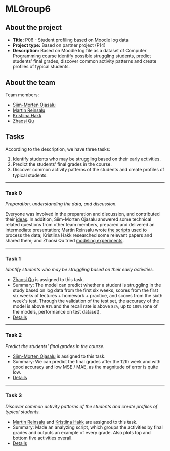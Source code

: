 # MLGroup6

## About the project

- **Title:** P06 - Student profiling based on Moodle log data
- **Project type:** Based on partner project (P14)
- **Description:** Based on Moodle log file as a dataset of Computer Programming course identify possible struggling students, predict students' final grades, discover common activity patterns and create profiles of typical students.

## About the team

Team members:

- [Siim-Morten Ojasalu](https://github.com/OjasaluS)
- [Martin Reinsalu](https://github.com/MartinUT)
- [Kristiina Hakk](https://github.com/kristiina-h)
- [Zhaosi Qu](https://github.com/chaosrun)

## Tasks

According to the description, we have three tasks:

1. Identify students who may be struggling based on their early activities.
2. Predict the students' final grades in the course.
3. Discover common activity patterns of the students and create profiles
of typical students.

---

### Task 0

*Preparation, understanding the data, and discussion.*

Everyone was involved in the preparation and discussion, and contributed their [ideas](./task_0/ideas). In addition, Siim-Morten Ojasalu answered some technical related questions from other team members, prepared and delivered an intermediate presentation; Martin Reinsalu wrote [the scripts](./task_0/preprocessing) used to process the data; Kristiina Hakk researched some relevant papers and shared them; and Zhaosi Qu tried [modeling experiments](./task_0/first_try).

---

### Task 1

*Identify students who may be struggling based on their early activities.*

- [Zhaosi Qu](https://github.com/chaosrun) is assigned to this task.
- Summary: The model can predict whether a student is struggling in the study based on log data from the first six weeks, scores from the first six weeks of lectures + homework + practice, and scores from the sixth week's test. Through the validation of the test set, the accuracy of the model is above `91%` and the recall rate is above `83%`, up to `100%` (one of the models, performance on test dataset).
- [Details](./task_1)

---

### Task 2

*Predict the students' final grades in the course.*

- [Siim-Morten Ojasalu](https://github.com/OjasaluS) is assigned to this task.
- Summary: We can predict the final grades after the 12th week and with good accuracy and low MSE / MAE, as the magnitude of error is quite low.
- [Details](./task_2)

---

### Task 3

*Discover common activity patterns of the students and create profiles of typical students.*

- [Martin Reinsalu](https://github.com/MartinUT) and [Kristiina Hakk](https://github.com/kristiina-h) are assigned to this task.
- Summary: Made an analyzing script, which groups the activities by final grades and outputs an example of every grade. Also plots top and bottom five activities overall. 
- [Details](./task_3)
